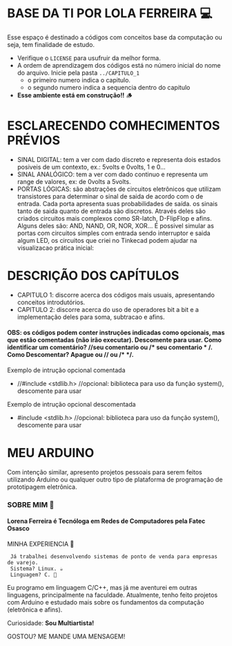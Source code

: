 # BASE DA TI POR LOLA FERREIRA 💻
Esse espaço é destinado a códigos com conceitos base da computação ou seja, tem finalidade de estudo. 
   + Verifique o `LICENSE` para usufruir da melhor forma.
   + A ordem de aprendizagem dos códigos está no número inicial do nome do arquivo. Inicie pela pasta `../CAPITULO_1`
     + o primeiro numero indica o capitulo.
     + o segundo numero indica a sequencia dentro do capitulo
   + **Esse ambiente está em construção!!** 🪵
     
# ESCLARECENDO COMHECIMENTOS PRÉVIOS
  + SINAL DIGITAL: tem a ver com dado discreto e representa dois estados posiveis de um contexto, ex.: 5volts e 0volts, 1 e 0...
  + SINAL ANALÓGICO: tem a ver com dado continuo e representa um range de valores, ex: de 0volts a 5volts.
  + PORTAS LÓGICAS: são abstrações de circuitos eletrônicos que utilizam transistores para determinar o sinal de saida de acordo com o de entrada. Cada porta apresenta suas probabilidades de saída. os sinais tanto de saida quanto de entrada são discretos. Através deles são criados circuitos mais complexos como SR-latch, D-FlipFlop e afins.
Alguns deles são: AND, NAND, OR, NOR, XOR... É possivel simular as portas com circuitos simples com entrada sendo interruptor e saida algum LED, os circuitos que criei no Tinkecad podem ajudar na visualizacao prática inicial: 

# DESCRIÇÃO DOS CAPÍTULOS
  + CAPITULO 1: discorre acerca dos códigos mais usuais, apresentando conceitos introdutórios.
  + CAPITULO 2: discorre acerca do uso de operadores bit a bit e a implementação deles para soma, subtracao e afins.
#### OBS: os códigos podem conter instruções indicadas como opcionais, mas que estão comentadas (não irão executar). Descomente para usar. Como identificar um comentário? //seu comentario ou /* seu comentario * /. Como Descomentar? Apague ou // ou /* */. 
Exemplo de intrução opcional comentada
- //#include <stdlib.h> //opcional: biblioteca para uso da função system(), descomente para usar

Exemplo de intrução opcional descomentada
- #include <stdlib.h> //opcional: biblioteca para uso da função system(), descomente para usar

# MEU ARDUINO
Com intenção similar, apresento projetos pessoais para serem feitos utilizando Arduino ou qualquer outro tipo de plataforma de programação de prototipagem eletrônica.

### SOBRE MIM 🔖
#### Lorena Ferreira é Tecnóloga em Redes de Computadores pela Fatec Osasco
MINHA EXPERIENCIA 🔽

     Já trabalhei desenvolvendo sistemas de ponto de venda para empresas de varejo. 
     Sistema? Linux. ☕
     Linguagem? C. 🦖
Eu programo em linguagem C/C++, mas já me aventurei em outras linguagens, principalmente na faculdade.
Atualmente, tenho feito projetos com Arduino e estudado mais sobre os fundamentos da computação (eletrônica e afins).

Curiosidade: **Sou Multiartista!**

GOSTOU? ME MANDE UMA MENSAGEM!
